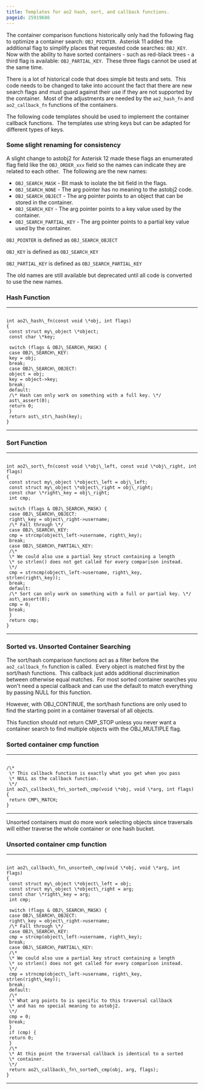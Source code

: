 ```yaml
---
title: Templates for ao2 hash, sort, and callback functions.
pageid: 25919686
---
```


The container comparison functions historically only had the following flag to optimize a container search: `OBJ_POINTER`.  Asterisk 11 added the additional flag to simplify places that requested code searches: `OBJ_KEY`.  Now with the ability to have sorted containers - such as red-black trees - a third flag is available: `OBJ_PARTIAL_KEY`.  These three flags cannot be used at the same time.

There is a lot of historical code that does simple bit tests and sets.  This code needs to be changed to take into account the fact that there are new search flags and must guard against their use if they are not supported by the container.  Most of the adjustments are needed by the `ao2_hash_fn` and `ao2_callback_fn` functions of the containers.

The following code templates should be used to implement the container callback functions.  The templates use string keys but can be adapted for different types of keys.

### Some slight renaming for consistency

A slight change to astobj2 for Asterisk 12 made these flags an enumerated flag field like the `OBJ_ORDER_xxx` field so the names can indicate they are related to each other.  The following are the new names:

* `OBJ_SEARCH_MASK` - Bit mask to isolate the bit field in the flags.
* `OBJ_SEARCH_NONE` - The arg pointer has no meaning to the astobj2 code.
* `OBJ_SEARCH_OBJECT` - The arg pointer points to an object that can be stored in the container.
* `OBJ_SEARCH_KEY` - The arg pointer points to a key value used by the container.
* `OBJ_SEARCH_PARTIAL_KEY` - The arg pointer points to a partial key value used by the container.

`OBJ_POINTER` is defined as `OBJ_SEARCH_OBJECT`

`OBJ_KEY` is defined as `OBJ_SEARCH_KEY`

`OBJ_PARTIAL_KEY` is defined as `OBJ_SEARCH_PARTIAL_KEY`

The old names are still available but deprecated until all code is converted to use the new names.

### Hash Function




---

  
  


```

int ao2\_hash\_fn(const void \*obj, int flags)
{
 const struct my\_object \*object;
 const char \*key;

 switch (flags & OBJ\_SEARCH\_MASK) {
 case OBJ\_SEARCH\_KEY:
 key = obj;
 break;
 case OBJ\_SEARCH\_OBJECT:
 object = obj;
 key = object->key;
 break;
 default:
 /\* Hash can only work on something with a full key. \*/
 ast\_assert(0);
 return 0;
 }
 return ast\_str\_hash(key);
}

```



---


### Sort Function




---

  
  


```

int ao2\_sort\_fn(const void \*obj\_left, const void \*obj\_right, int flags)
{
 const struct my\_object \*object\_left = obj\_left;
 const struct my\_object \*object\_right = obj\_right;
 const char \*right\_key = obj\_right;
 int cmp;

 switch (flags & OBJ\_SEARCH\_MASK) {
 case OBJ\_SEARCH\_OBJECT:
 right\_key = object\_right->username;
 /\* Fall through \*/
 case OBJ\_SEARCH\_KEY:
 cmp = strcmp(object\_left->username, right\_key);
 break;
 case OBJ\_SEARCH\_PARTIAL\_KEY:
 /\*
 \* We could also use a partial key struct containing a length
 \* so strlen() does not get called for every comparison instead.
 \*/
 cmp = strncmp(object\_left->username, right\_key, strlen(right\_key));
 break;
 default:
 /\* Sort can only work on something with a full or partial key. \*/
 ast\_assert(0);
 cmp = 0;
 break;
 }
 return cmp;
}

```



---


### Sorted vs. Unsorted Container Searching

The sort/hash comparison functions act as a filter before the `ao2_callback_fn` function is called.  Every object is matched first by the sort/hash functions.  This callback just adds additional discrimination between otherwise equal matches.  For most sorted container searches you won't need a special callback and can use the default to match everything by passing NULL for this function.

However, with OBJ\_CONTINUE, the sort/hash functions are only used to find the starting point in a container traversal of all objects.

This function should not return CMP\_STOP unless you never want a container search to find multiple objects with the OBJ\_MULTIPLE flag.

### Sorted container cmp function




---

  
  


```

/\*
 \* This callback function is exactly what you get when you pass
 \* NULL as the callback function.
 \*/
int ao2\_callback\_fn\_sorted\_cmp(void \*obj, void \*arg, int flags)
{
 return CMP\_MATCH;
}

```



---


Unsorted containers must do more work selecting objects since traversals will either traverse the whole container or one hash bucket.

### Unsorted container cmp function




---

  
  


```

int ao2\_callback\_fn\_unsorted\_cmp(void \*obj, void \*arg, int flags)
{
 const struct my\_object \*object\_left = obj;
 const struct my\_object \*object\_right = arg;
 const char \*right\_key = arg;
 int cmp;

 switch (flags & OBJ\_SEARCH\_MASK) {
 case OBJ\_SEARCH\_OBJECT:
 right\_key = object\_right->username;
 /\* Fall through \*/
 case OBJ\_SEARCH\_KEY:
 cmp = strcmp(object\_left->username, right\_key);
 break;
 case OBJ\_SEARCH\_PARTIAL\_KEY:
 /\*
 \* We could also use a partial key struct containing a length
 \* so strlen() does not get called for every comparison instead.
 \*/
 cmp = strncmp(object\_left->username, right\_key, strlen(right\_key));
 break;
 default:
 /\*
 \* What arg points to is specific to this traversal callback
 \* and has no special meaning to astobj2.
 \*/
 cmp = 0;
 break;
 }
 if (cmp) {
 return 0;
 }
 /\*
 \* At this point the traversal callback is identical to a sorted
 \* container.
 \*/
 return ao2\_callback\_fn\_sorted\_cmp(obj, arg, flags);
}

```



---



